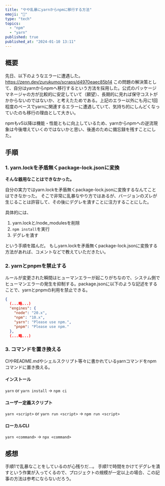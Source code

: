 ```yaml
---
title: "やや乱暴にyarnからnpmに移行する方法"
emoji: "🙆"
type: "tech"
topics:
  - "npm"
  - "yarn"
published: true
published_at: "2024-01-10 13:11"
---
```


## 概要
先日、以下のようなエラーに遭遇した。
https://zenn.dev/zurukumo/scraps/d4970eaec85b14
この問題の解決策として、自分はyarnからnpmへ移行するという方法を採用した。公式のパッケージマネージャの方が比較的に安定していて（願望）、長期的に見れば保守コストがかからないのではないか、と考えたためである。上記のエラー以外にも月に1回程度のペースでyarnに関連するエラーに遭遇していて、気持ち的にしんどくなっていたのも移行の理由として大きい。

npmもv5以降は機能・性能ともに向上しているため、yarnからnpmへの逆流現象は今後増えていくのではないかと思い、後進のために備忘録を残すことにした。

## 手順
### 1. yarn.lockを矛盾無くpackage-lock.jsonに変換
**そんな器用なことはできなかった。**

自分の実力ではyarn.lockを矛盾無くpackage-lock.jsonに変換するなんてことはできなかった。
そこで非常に乱暴なやり方ではあるが、バージョンのズレが生じることは許容して、その後にデグレを潰すことに注力することにした。

具体的には、
1. yarn.lockと/node_modulesを削除
2. `npm install`を実行
3. デグレを潰す

という手順を踏んだ。
もしyarn.lockを矛盾無くpackage-lock.jsonに変換する方法があれば、コメントなどで教えていただきたい。

### 2. yarnとpnpmを禁止する
ルールが変更された瞬間はヒューマンエラーが起こりがちなので、システム側でヒューマンエラーの発生を抑制する。package.jsonに以下のような記述をすることで、yarnとpnpmの利用を禁止できる。
```json:package.json
{
  (...略...)
  "engines": {
    "node": "20.x",
    "npm": "10.x",
    "yarn": "Please use npm.",
    "pnpm": "Please use npm."
  },
  (...略...)
```

### 3. コマンドを置き換える
CIやREADME.mdやシェルスクリプト等々に書かれているyarnコマンドをnpmコマンドに置き換える。

#### インストール
`yarn` or `yarn install` -> `npm ci`
#### ユーザー定義スクリプト
`yarn <script>` or `yarn run <script>` -> `npm run <script>`
#### ローカルCLI
`yarn <command>` -> `npx <command>`

## 感想
手順1で乱暴なことをしているのが心残りだ…。
手順1で時間をかけてデグレを潰すという作業が入ってくるので、プロジェクトの規模が一定以上の場合、この記事の方法は参考にならないだろう。
